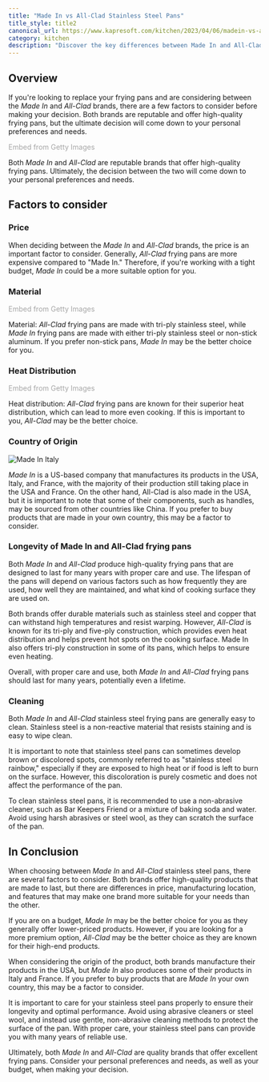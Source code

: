 ```yaml
---
title: "Made In vs All-Clad Stainless Steel Pans"
title_style: title2
canonical_url: https://www.kapresoft.com/kitchen/2023/04/06/madein-vs-allclad-stainless-steel-pans.html
category: kitchen
description: "Discover the key differences between Made In and All-Clad stainless steel pans to help you choose the best option for your cooking needs."
---
```


## Overview

If you're looking to replace your frying pans and are considering between the _Made In_ and _All-Clad_ brands, there are a few factors to consider before making your decision. Both brands are reputable and offer high-quality frying pans, but the ultimate decision will come down to your personal preferences and needs.<!--excerpt-->

<a id='Nz_EaY9AS1d7VepoUeA6iA' class='gie-single' href='http://www.gettyimages.com/detail/140848607' target='_blank' style='color:#a7a7a7;text-decoration:none;font-weight:normal !important;border:none;display:inline-block;'>Embed from Getty Images</a><script>window.gie=window.gie||function(c){(gie.q=gie.q||[]).push(c)};gie(function(){gie.widgets.load({id:'Nz_EaY9AS1d7VepoUeA6iA',sig:'iopSJxOsG4v_TM_hQKKxSea6mhB3kqagy8yiXmpL2q0=',w:'629px',h:'272px',items:'140848607',caption: true ,tld:'com',is360: false })});</script><script src='//embed-cdn.gettyimages.com/widgets.js' charset='utf-8' async></script>

Both _Made In_ and _All-Clad_ are reputable brands that offer high-quality frying pans. Ultimately, the decision between the two will come down to your personal preferences and needs.

## Factors to consider

### Price

When deciding between the _Made In_ and _All-Clad_ brands, the price is an important factor to consider. Generally, _All-Clad_ frying pans are more expensive compared to "Made In." Therefore, if you're working with a tight budget, _Made In_ could be a more suitable option for you.


### Material

<a id='-o6z6EWnRRRqv6Yk9blPew' class='gie-single' href='http://www.gettyimages.com/detail/1216663961' target='_blank' style='color:#a7a7a7;text-decoration:none;font-weight:normal !important;border:none;display:inline-block;'>Embed from Getty Images</a><script>window.gie=window.gie||function(c){(gie.q=gie.q||[]).push(c)};gie(function(){gie.widgets.load({id:'-o6z6EWnRRRqv6Yk9blPew',sig:'aWKY-7EXhf5sFf_ZKGFIja1L6fkZOGh5y43TdzV-G7I=',w:'239px',h:'179px',items:'1216663961',caption: true ,tld:'com',is360: false })});</script><script src='//embed-cdn.gettyimages.com/widgets.js' charset='utf-8' async></script>

Material: _All-Clad_ frying pans are made with tri-ply stainless steel, while _Made In_ frying pans are made with either tri-ply stainless steel or non-stick aluminum. If you prefer non-stick pans, _Made In_ may be the better choice for you.

### Heat Distribution

<a id='8wTtZVR0QVlpd9Jhhbjcuw' class='gie-single' href='http://www.gettyimages.com/detail/171222493' target='_blank' style='color:#a7a7a7;text-decoration:none;font-weight:normal !important;border:none;display:inline-block;'>Embed from Getty Images</a><script>window.gie=window.gie||function(c){(gie.q=gie.q||[]).push(c)};gie(function(){gie.widgets.load({id:'8wTtZVR0QVlpd9Jhhbjcuw',sig:'4xqQF5sSh8NUUofj9crdMiASIfdtS_h8Gck7V9DOIH8=',w:'254px',h:'169px',items:'171222493',caption: true ,tld:'com',is360: false })});</script><script src='//embed-cdn.gettyimages.com/widgets.js' charset='utf-8' async></script>

Heat distribution: _All-Clad_ frying pans are known for their superior heat distribution, which can lead to more even cooking. If this is important to you, _All-Clad_ may be the better choice.

### Country of Origin

![](https://cdngh.kapresoft.com/img/madein-1.jpg "Made In Italy")

_Made In_ is a US-based company that manufactures its products in the USA, Italy, and France, with the majority of their production still taking place in the USA and France. On the other hand, All-Clad is also made in the USA, but it is important to note that some of their components, such as handles, may be sourced from other countries like China. If you prefer to buy products that are made in your own country, this may be a factor to consider.

### Longevity of Made In and All-Clad frying pans

Both _Made In_ and _All-Clad_ produce high-quality frying pans that are designed to last for many years with proper care and use. The lifespan of the pans will depend on various factors such as how frequently they are used, how well they are maintained, and what kind of cooking surface they are used on.

Both brands offer durable materials such as stainless steel and copper that can withstand high temperatures and resist warping. However, _All-Clad_ is known for its tri-ply and five-ply construction, which provides even heat distribution and helps prevent hot spots on the cooking surface. Made In also offers tri-ply construction in some of its pans, which helps to ensure even heating.

Overall, with proper care and use, both _Made In_ and _All-Clad_ frying pans should last for many years, potentially even a lifetime.

### Cleaning

Both _Made In_ and _All-Clad_ stainless steel frying pans are generally easy to clean. Stainless steel is a non-reactive material that resists staining and is easy to wipe clean.

It is important to note that stainless steel pans can sometimes develop brown or discolored spots, commonly referred to as "stainless steel rainbow," especially if they are exposed to high heat or if food is left to burn on the surface. However, this discoloration is purely cosmetic and does not affect the performance of the pan.

To clean stainless steel pans, it is recommended to use a non-abrasive cleaner, such as Bar Keepers Friend or a mixture of baking soda and water. Avoid using harsh abrasives or steel wool, as they can scratch the surface of the pan.

## In Conclusion

When choosing between _Made In_ and _All-Clad_ stainless steel pans, there are several factors to consider. Both brands offer high-quality products that are made to last, but there are differences in price, manufacturing location, and features that may make one brand more suitable for your needs than the other.

If you are on a budget, _Made In_ may be the better choice for you as they generally offer lower-priced products. However, if you are looking for a more premium option, _All-Clad_ may be the better choice as they are known for their high-end products.

When considering the origin of the product, both brands manufacture their products in the USA, but _Made In_ also produces some of their products in Italy and France. If you prefer to buy products that are _Made In_ your own country, this may be a factor to consider.

It is important to care for your stainless steel pans properly to ensure their longevity and optimal performance. Avoid using abrasive cleaners or steel wool, and instead use gentle, non-abrasive cleaning methods to protect the surface of the pan. With proper care, your stainless steel pans can provide you with many years of reliable use.

Ultimately, both _Made In_ and _All-Clad_ are quality brands that offer excellent frying pans. Consider your personal preferences and needs, as well as your budget, when making your decision.
